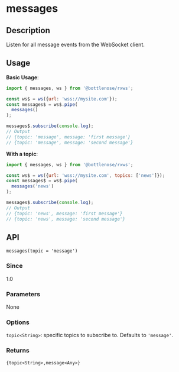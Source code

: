 # messages

## Description

Listen for all message events from the WebSocket client.

## Usage

**Basic Usage**:

```javascript
import { messages, ws } from '@bottlenose/rxws';

const ws$ = ws({url: 'wss://mysite.com'});
const messages$ = ws$.pipe(
  messages()
);

messages$.subscribe(console.log);
// Output
// {topic: 'message', message: 'first message'}
// {topic: 'message', message: 'second message'}
```

**With a topic**:

```javascript
import { messages, ws } from '@bottlenose/rxws';

const ws$ = ws({url: 'wss://mysite.com', topics: ['news']});
const messages$ = ws$.pipe(
  messages('news')
);

messages$.subscribe(console.log);
// Output
// {topic: 'news', message: 'first message'}
// {topic: 'news', message: 'second message'}
```

## API

```text
messages(topic = 'message')
```

### Since

1.0

### Parameters

None

### Options

`topic<String>`: specific topics to subscribe to. Defaults to `'message'`.

### Returns

`{topic<String>,message<Any>}`

